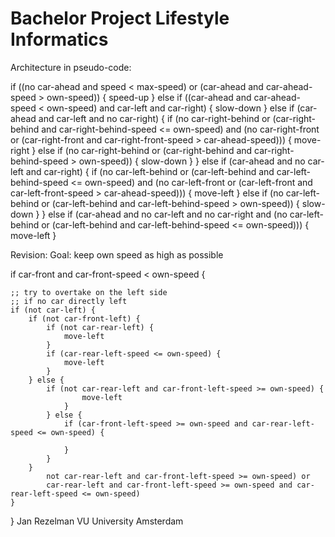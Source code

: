 # Bachelor Project Lifestyle Informatics

Architecture in pseudo-code:

if ((no car-ahead and speed < max-speed) or (car-ahead and car-ahead-speed > own-speed)) {
    speed-up
} else if ((car-ahead and car-ahead-speed < own-speed) and car-left and car-right) {
    slow-down
} else if (car-ahead and car-left and no car-right) {
    if (no car-right-behind or (car-right-behind and car-right-behind-speed <= own-speed) and (no car-right-front or (car-right-front and car-right-front-speed > car-ahead-speed))) {
        move-right
    } else if (no car-right-behind or (car-right-behind and car-right-behind-speed > own-speed)) {
        slow-down
    }
} else if (car-ahead and no car-left and car-right) {
    if (no car-left-behind or (car-left-behind and car-left-behind-speed <= own-speed) and (no car-left-front or (car-left-front and car-left-front-speed > car-ahead-speed))) {
        move-left
    } else if (no car-left-behind or (car-left-behind and car-left-behind-speed > own-speed)) {
        slow-down
    }
} else if (car-ahead and no car-left and no car-right and (no car-left-behind or (car-left-behind and car-left-behind-speed <= own-speed))) {
    move-left
}

Revision:
Goal: keep own speed as high as possible

if car-front and car-front-speed < own-speed {

    ;; try to overtake on the left side
    ;; if no car directly left
    if (not car-left) {
        if (not car-front-left) {
            if (not car-rear-left) {
                move-left
            }
            if (car-rear-left-speed <= own-speed) {
                move-left
            }
        } else {
            if (not car-rear-left and car-front-left-speed >= own-speed) {
                    move-left
                }
            } else {
                if (car-front-left-speed >= own-speed and car-rear-left-speed <= own-speed) {

                }
            }
        }
            not car-rear-left and car-front-left-speed >= own-speed) or
            car-rear-left and car-front-left-speed >= own-speed and car-rear-left-speed <= own-speed)
    }
        
}
Jan Rezelman
VU University Amsterdam